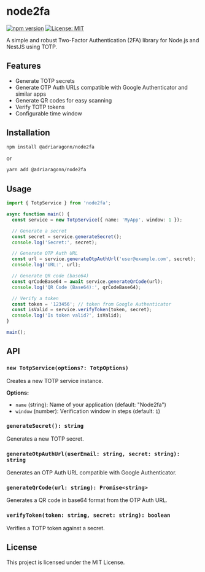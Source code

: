 # node2fa

[![npm version](https://img.shields.io/npm/v/node2fa.svg)](https://www.npmjs.com/package/@adriaragonn/node2fa)
[![License: MIT](https://img.shields.io/badge/License-MIT-yellow.svg)](./LICENSE)

A simple and robust Two-Factor Authentication (2FA) library for Node.js and NestJS using TOTP.

## Features

- Generate TOTP secrets
- Generate OTP Auth URLs compatible with Google Authenticator and similar apps
- Generate QR codes for easy scanning
- Verify TOTP tokens
- Configurable time window

## Installation

```bash
npm install @adriaragonn/node2fa
```

or

```bash
yarn add @adriaragonn/node2fa
```

## Usage

```ts
import { TotpService } from 'node2fa';

async function main() {
  const service = new TotpService({ name: 'MyApp', window: 1 });

  // Generate a secret
  const secret = service.generateSecret();
  console.log('Secret:', secret);

  // Generate OTP Auth URL
  const url = service.generateOtpAuthUrl('user@example.com', secret);
  console.log('URL:', url);

  // Generate QR code (base64)
  const qrCodeBase64 = await service.generateQrCode(url);
  console.log('QR Code (Base64):', qrCodeBase64);

  // Verify a token
  const token = '123456'; // token from Google Authenticator
  const isValid = service.verifyToken(token, secret);
  console.log('Is token valid?', isValid);
}

main();
```

## API

### `new TotpService(options?: TotpOptions)`

Creates a new TOTP service instance.

**Options:**
- `name` (string): Name of your application (default: "Node2fa")
- `window` (number): Verification window in steps (default: `1`)

### `generateSecret(): string`
Generates a new TOTP secret.

### `generateOtpAuthUrl(userEmail: string, secret: string): string`
Generates an OTP Auth URL compatible with Google Authenticator.

### `generateQrCode(url: string): Promise<string>`
Generates a QR code in base64 format from the OTP Auth URL.

### `verifyToken(token: string, secret: string): boolean`
Verifies a TOTP token against a secret.

## License

This project is licensed under the MIT License.

